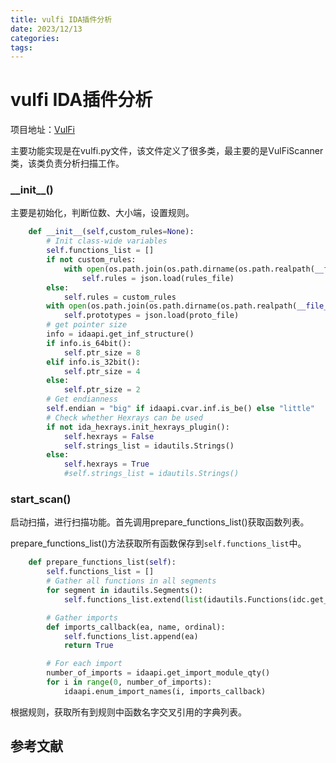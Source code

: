 ```yaml
---
title: vulfi IDA插件分析
date: 2023/12/13
categories: 
tags:
---
```

# vulfi IDA插件分析
项目地址：[VulFi](https://github.com/Accenture/VulFi)

主要功能实现是在vulfi.py文件，该文件定义了很多类，最主要的是VulFiScanner类，该类负责分析扫描工作。

### \_\_init__()
主要是初始化，判断位数、大小端，设置规则。
```python
    def __init__(self,custom_rules=None):
        # Init class-wide variables
        self.functions_list = []
        if not custom_rules:
            with open(os.path.join(os.path.dirname(os.path.realpath(__file__)),"vulfi_rules.json"),"r") as rules_file:
                self.rules = json.load(rules_file)
        else:
            self.rules = custom_rules
        with open(os.path.join(os.path.dirname(os.path.realpath(__file__)),"vulfi_prototypes.json"),"r") as proto_file:
            self.prototypes = json.load(proto_file)
        # get pointer size
        info = idaapi.get_inf_structure()
        if info.is_64bit():
            self.ptr_size = 8
        elif info.is_32bit():
            self.ptr_size = 4
        else:
            self.ptr_size = 2
        # Get endianness
        self.endian = "big" if idaapi.cvar.inf.is_be() else "little"
        # Check whether Hexrays can be used
        if not ida_hexrays.init_hexrays_plugin():
            self.hexrays = False
            self.strings_list = idautils.Strings()
        else:
            self.hexrays = True
            #self.strings_list = idautils.Strings()
```
### start_scan()
启动扫描，进行扫描功能。首先调用prepare_functions_list()获取函数列表。

prepare_functions_list()方法获取所有函数保存到`self.functions_list`中。
```python
    def prepare_functions_list(self):
        self.functions_list = []
        # Gather all functions in all segments
        for segment in idautils.Segments():
            self.functions_list.extend(list(idautils.Functions(idc.get_segm_start(segment),idc.get_segm_end(segment))))

        # Gather imports
        def imports_callback(ea, name, ordinal):
            self.functions_list.append(ea)
            return True

        # For each import
        number_of_imports = idaapi.get_import_module_qty()
        for i in range(0, number_of_imports):
            idaapi.enum_import_names(i, imports_callback)
```

根据规则，获取所有到规则中函数名字交叉引用的字典列表。




## 参考文献


